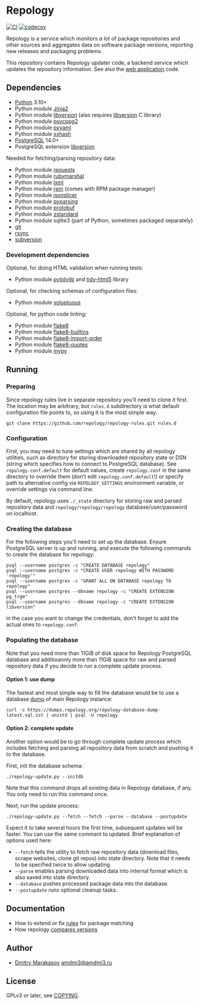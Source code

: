 # Repology

[![CI](https://github.com/repology/repology-updater/workflows/CI/badge.svg)](https://github.com/repology/repology-updater/actions/workflows/ci.yml)
[![codecov](https://codecov.io/gh/repology/repology-updater/branch/master/graph/badge.svg)](https://codecov.io/gh/repology/repology-updater)

Repology is a service which monitors *a lot* of package repositories
and other sources and aggregates data on software package versions,
reporting new releases and packaging problems.

This repository contains Repology updater code, a backend service
which updates the repository information. See also the
[web application](https://github.com/repology/repology-webapp) code.

## Dependencies

  - [Python](https://www.python.org/) 3.10+
  - Python module [Jinja2](http://jinja.pocoo.org/)
  - Python module [libversion](https://pypi.python.org/pypi/libversion) (also requires [libversion](https://github.com/repology/libversion) C library)
  - Python module [psycopg2](http://initd.org/psycopg/)
  - Python module [pyyaml](http://pyyaml.org/)
  - Python module [xxhash](https://github.com/ifduyue/python-xxhash)
  - [PostgreSQL](https://www.postgresql.org/) 14.0+
  - PostgreSQL extension [libversion](https://github.com/repology/postgresql-libversion)

Needed for fetching/parsing repository data:

  - Python module [requests](http://python-requests.org/)
  - Python module [rubymarshal](https://github.com/d9pouces/RubyMarshal)
  - Python module [lxml](http://lxml.de/)
  - Python module [rpm](http://rpm.org/) (comes with RPM package manager)
  - Python module [jsonslicer](https://pypi.org/project/jsonslicer/)
  - Python module [pyparsing](https://github.com/pyparsing/pyparsing)
  - Python module [protobuf](https://github.com/protocolbuffers/protobuf)
  - Python module [zstandard](https://pypi.org/project/zstandard/)
  - Python module sqlite3 (part of Python, sometimes packaged separately)
  - [git](https://git-scm.com/)
  - [rsync](https://rsync.samba.org/)
  - [subversion](https://subversion.apache.org/)

### Development dependencies

Optional, for doing HTML validation when running tests:
  - Python module [pytidylib](https://pypi.python.org/pypi/pytidylib) and [tidy-html5](http://www.html-tidy.org/) library

Optional, for checking schemas of configuration files:
  - Python module [voluptuous](https://pypi.python.org/pypi/voluptuous)

Optional, for python code linting:
  - Python module [flake8](https://pypi.python.org/pypi/flake8)
  - Python module [flake8-builtins](https://pypi.python.org/pypi/flake8-builtins)
  - Python module [flake8-import-order](https://pypi.python.org/pypi/flake8-import-order)
  - Python module [flake8-quotes](https://pypi.python.org/pypi/flake8-quotes)
  - Python module [mypy](http://mypy-lang.org/)

## Running

### Preparing

Since repology rules live in separate repository you'll need to
clone it first. The location may be arbitrary, but `rules.d`
subdirectory is what default configuration file points to, so
using it is the most simple way.

```shell
git clone https://github.com/repology/repology-rules.git rules.d
```

### Configuration

First, you may need to tune settings which are shared by all repology
utilities, such as directory for storing downloaded repository state
or DSN (string which specifies how to connect to PostgreSQL database).
See `repology.conf.default` for default values, create `repology.conf`
in the same directory to override them (don't edit `repology.conf.default`!)
or specify path to alternative config via `REPOLOGY_SETTINGS`
environment variable, or override settings via command line.

By default, repology uses `./_state` directory for storing raw and parsed
repository data and `repology/repology/repology` database/user/password
on localhost.

### Creating the database

For the following steps you'll need to set up the database. Ensure
PostgreSQL server is up and running, and execute the following
commands to create the database for repology:

```shell
psql --username postgres -c "CREATE DATABASE repology"
psql --username postgres -c "CREATE USER repology WITH PASSWORD 'repology'"
psql --username postgres -c "GRANT ALL ON DATABASE repology TO repology"
psql --username postgres --dbname repology -c "CREATE EXTENSION pg_trgm"
psql --username postgres --dbname repology -c "CREATE EXTENSION libversion"
```

in the case you want to change the credentials, don't forget to add
the actual ones to `repology.conf`.

### Populating the database

Note that you need more than 11GiB of disk space for Repology
PostgreSQL database and additioannly more than 11GiB space for raw
and parsed repository data if you decide to run a complete update
process.

#### Option 1: use dump

The fastest and most simple way to fill the database would be to
use a database [dump](https://dumps.repology.org/) of main Repology
instance:

```shell
curl -s https://dumps.repology.org/repology-database-dump-latest.sql.zst | unzstd | psql -U repology
```

#### Option 2: complete update

Another option would be to go through complete update process which
includes fetching and parsing all repository data from scratch and
pushing it to the database.

First, init the database schema:

```shell
./repology-update.py --initdb
```

Note that this command drops all existing data in Repology database,
if any. You only need to run this command once.

Next, run the update process:

```shell
./repology-update.py --fetch --fetch --parse --database --postupdate
```

Expect it to take several hours the first time, subsequent updates
will be faster. You can use the same commant to updated. Brief
explanation of options used here:

  - `--fetch` tells the utility to fetch raw repository data
    (download files, scrape websites, clone git repos) into state
    directory. Note that it needs to be specified twice to allow
	updating.
  - `--parse` enables parsing downloaded data into internal format
    which is also saved into state directory.
  - `--database` pushes processed package data into the database.
  - `--postupdate` runs optional cleanup tasks.

## Documentation

  - How to extend or fix [rules](https://github.com/repology/repology-rules/blob/master/README.md) for package matching
  - How repology [compares versions](https://github.com/repology/libversion/blob/master/doc/ALGORITHM.md)

## Author

  - [Dmitry Marakasov](https://github.com/AMDmi3) <amdmi3@amdmi3.ru>

## License

GPLv3 or later, see [COPYING](COPYING).
